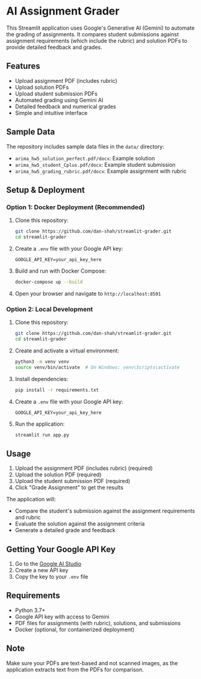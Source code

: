 # AI Assignment Grader

This Streamlit application uses Google's Generative AI (Gemini) to automate the grading of assignments. It compares student submissions against assignment requirements (which include the rubric) and solution PDFs to provide detailed feedback and grades.

## Features

- Upload assignment PDF (includes rubric)
- Upload solution PDFs
- Upload student submission PDFs
- Automated grading using Gemini AI
- Detailed feedback and numerical grades
- Simple and intuitive interface

## Sample Data

The repository includes sample data files in the `data/` directory:
- `arima_hw5_solution_perfect.pdf/docx`: Example solution
- `arima_hw5_student_Cplus.pdf/docx`: Example student submission
- `arima_hw5_grading_rubric.pdf/docx`: Example assignment with rubric

## Setup & Deployment

### Option 1: Docker Deployment (Recommended)

1. Clone this repository:
   ```bash
   git clone https://github.com/dan-shah/streamlit-grader.git
   cd streamlit-grader
   ```

2. Create a `.env` file with your Google API key:
   ```
   GOOGLE_API_KEY=your_api_key_here
   ```

3. Build and run with Docker Compose:
   ```bash
   docker-compose up --build
   ```

4. Open your browser and navigate to `http://localhost:8501`

### Option 2: Local Development

1. Clone this repository:
   ```bash
   git clone https://github.com/dan-shah/streamlit-grader.git
   cd streamlit-grader
   ```

2. Create and activate a virtual environment:
   ```bash
   python3 -m venv venv
   source venv/bin/activate  # On Windows: venv\Scripts\activate
   ```

3. Install dependencies:
   ```bash
   pip install -r requirements.txt
   ```

4. Create a `.env` file with your Google API key:
   ```
   GOOGLE_API_KEY=your_api_key_here
   ```

5. Run the application:
   ```bash
   streamlit run app.py
   ```

## Usage

1. Upload the assignment PDF (includes rubric) (required)
2. Upload the solution PDF (required)
3. Upload the student submission PDF (required)
4. Click "Grade Assignment" to get the results

The application will:
- Compare the student's submission against the assignment requirements and rubric
- Evaluate the solution against the assignment criteria
- Generate a detailed grade and feedback

## Getting Your Google API Key

1. Go to the [Google AI Studio](https://makersuite.google.com/app/apikey)
2. Create a new API key
3. Copy the key to your `.env` file

## Requirements

- Python 3.7+
- Google API key with access to Gemini
- PDF files for assignments (with rubric), solutions, and submissions
- Docker (optional, for containerized deployment)

## Note

Make sure your PDFs are text-based and not scanned images, as the application extracts text from the PDFs for comparison. 